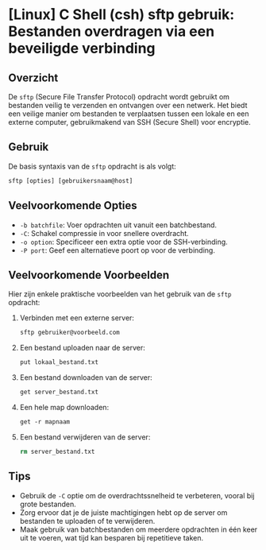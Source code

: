 # [Linux] C Shell (csh) sftp gebruik: Bestanden overdragen via een beveiligde verbinding

## Overzicht
De `sftp` (Secure File Transfer Protocol) opdracht wordt gebruikt om bestanden veilig te verzenden en ontvangen over een netwerk. Het biedt een veilige manier om bestanden te verplaatsen tussen een lokale en een externe computer, gebruikmakend van SSH (Secure Shell) voor encryptie.

## Gebruik
De basis syntaxis van de `sftp` opdracht is als volgt:

```csh
sftp [opties] [gebruikersnaam@host]
```

## Veelvoorkomende Opties
- `-b batchfile`: Voer opdrachten uit vanuit een batchbestand.
- `-C`: Schakel compressie in voor snellere overdracht.
- `-o option`: Specificeer een extra optie voor de SSH-verbinding.
- `-P port`: Geef een alternatieve poort op voor de verbinding.

## Veelvoorkomende Voorbeelden
Hier zijn enkele praktische voorbeelden van het gebruik van de `sftp` opdracht:

1. Verbinden met een externe server:
   ```csh
   sftp gebruiker@voorbeeld.com
   ```

2. Een bestand uploaden naar de server:
   ```csh
   put lokaal_bestand.txt
   ```

3. Een bestand downloaden van de server:
   ```csh
   get server_bestand.txt
   ```

4. Een hele map downloaden:
   ```csh
   get -r mapnaam
   ```

5. Een bestand verwijderen van de server:
   ```csh
   rm server_bestand.txt
   ```

## Tips
- Gebruik de `-C` optie om de overdrachtssnelheid te verbeteren, vooral bij grote bestanden.
- Zorg ervoor dat je de juiste machtigingen hebt op de server om bestanden te uploaden of te verwijderen.
- Maak gebruik van batchbestanden om meerdere opdrachten in één keer uit te voeren, wat tijd kan besparen bij repetitieve taken.